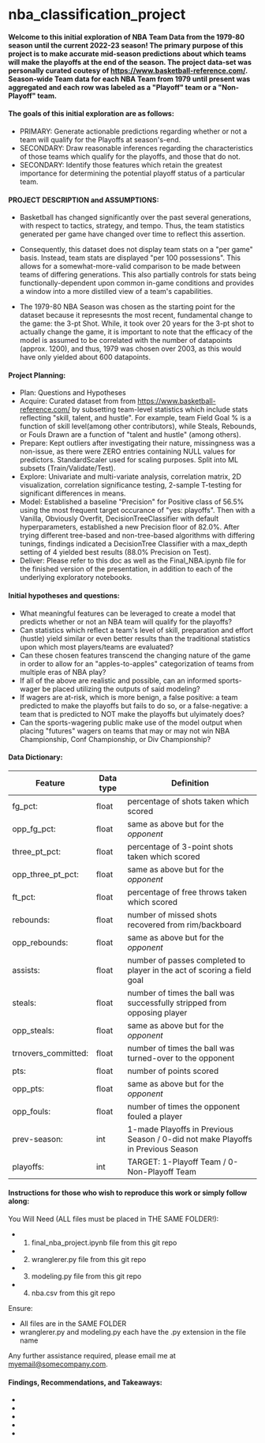 # nba_classification_project
#### Welcome to this initial exploration of NBA Team Data from the 1979-80 season until the current 2022-23 season!  The primary purpose of this project is to make accurate mid-season predictions about which teams will make the playoffs at the end of the season. The project data-set was personally curated coutesy of https://www.basketball-reference.com/.  Season-wide Team data for each NBA Team from 1979 until present was aggregated and each row was labeled as a "Playoff" team or a "Non-Playoff" team.
#### The goals of this initial exploration are as follows:
- PRIMARY: Generate actionable predictions regarding whether or not a team will qualify for the Playoffs at season's-end.
- SECONDARY: Draw reasonable inferences regarding the characteristics of those teams which qualify for the playoffs, and those that do not.
- SECONDARY: Identify those features which retain the greatest importance for determining the potential playoff status of a particular team.

#### PROJECT DESCRIPTION and ASSUMPTIONS:
- Basketball has changed significantly over the past several generations, with respect to tactics, strategy, and tempo.  Thus, the team statistics generated per game have changed over time to reflect this assertion. 

- Consequently, this dataset does not display team stats on a "per game" basis.  Instead, team stats are displayed "per 100 possessions".  This allows for a somewhat-more-valid comparison to be made between teams of differing generations.  This also partially controls for stats being functionally-dependent upon common in-game conditions and provides a window into a more distilled view of a team's capabilities.

- The 1979-80 NBA Season was chosen as the starting point for the dataset because it represesnts the most recent, fundamental change to the game: the 3-pt Shot.  While, it took over 20 years for the 3-pt shot to actually change the game, it is important to note that the efficacy of the model is assumed to be correlated with the number of datapoints (approx. 1200), and thus, 1979 was chosen over 2003, as this would have only yielded about 600 datapoints.

#### Project Planning:
- Plan: Questions and Hypotheses
- Acquire: Curated dataset from from https://www.basketball-reference.com/ by subsetting team-level statistics which include stats reflecting "skill, talent, and hustle".  For example, team Field Goal % is a function of skill level(among other contributors), while Steals, Rebounds, or Fouls Drawn are a function of "talent and hustle" (among others).
- Prepare: Kept outliers after investigating their nature, missingness was a non-issue, as there were ZERO entries containing NULL values for predictors.  StandardScaler used for scaling purposes.  Split into ML subsets (Train/Validate/Test).
- Explore: Univariate and multi-variate analysis, correlation matrix, 2D visualization, correlation significance testing, 2-sample T-testing for significant differences in means.
- Model: Established a baseline "Precision" for Positive class of 56.5% using the most frequent target occurance of "yes: playoffs".  Then with a Vanilla, Obviously Overfit, DecisionTreeClassifier with default hyperparameters, established a new Precision floor of 82.0%. After trying different tree-based and non-tree-based algorithms with differing tunings, findings indicated a DecisionTree Classifier with a max_depth setting of 4 yielded best results (88.0% Precision on Test).
- Deliver: Please refer to this doc as well as the Final_NBA.ipynb file for the finished version of the presentation, in addition to each of the underlying exploratory notebooks.

#### Initial hypotheses and questions:
* What meaningful features can be leveraged to create a model that predicts whether or not an NBA team will qualify for the playoffs?  
* Can statistics which reflect a team's level of skill, preparation and effort (hustle) yield similar or even better results than the traditional statistics upon which most players/teams are evaluated?  
* Can these chosen features transcend the changing nature of the game in order to allow for an "apples-to-apples" categorization of teams from multiple eras of NBA play? 
* If all of the above are realistic and possible, can an informed sports-wager be placed utilizing the outputs of said modeling?
* If wagers are at-risk, which is more benign, a false positive: a team predicted to make the playoffs but fails to do so, or a false-negative: a team that is predicted to NOT make the playoffs but ulyimately does?
* Can the sports-wagering public make use of the model output when placing "futures" wagers on teams that may or may not win NBA Championship, Conf Championship, or Div Championship?

#### Data Dictionary: 

|Feature |  Data type | Definition |
|---|---|---|
| fg_pct: | float | percentage of shots taken which scored |
| opp_fg_pct: | float | same as above but for the *opponent* |
| three_pt_pct: | float | percentage of 3-point shots taken which scored |
| opp_three_pt_pct: | float | same as above but for the *opponent* |
| ft_pct: | float | percentage of free throws taken which scored |
| rebounds: | float | number of missed shots recovered from rim/backboard |
| opp_rebounds: | float | same as above but for the *opponent* |
| assists: | float | number of passes completed to player in the act of scoring a field goal |
| steals: | float | number of times the ball was successfully stripped from opposing player |
| opp_steals: | float | same as above but for the *opponent* |
| trnovers_committed: | float | number of times the ball was turned-over to the opponent |
| pts: | float | number of points scored |
| opp_pts: | float | same as above but for the *opponent* |
| opp_fouls: | float | number of times the opponent fouled a player |
| prev-season: | int | 1-made Playoffs in Previous Season / 0-did not make Playoffs in Previous Season |
| playoffs: | int | TARGET: 1-Playoff Team / 0-Non-Playoff Team |

#### Instructions for those who wish to reproduce this work or simply follow along:
You Will Need (ALL files must be placed in THE SAME FOLDER!):
- 1. final_nba_project.ipynb file from this git repo
- 2. wranglerer.py file from this git repo
- 3. modeling.py file from this git repo
- 4. nba.csv from this git repo

Ensure:
- All files are in the SAME FOLDER
- wranglerer.py and modeling.py each have the .py extension in the file name

Any further assistance required, please email me at myemail@somecompany.com.

#### Findings, Recommendations, and Takeaways:

- 
- 
- 
- 
- 